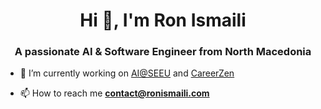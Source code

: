 <h1 align="center">Hi 👋, I'm Ron Ismaili</h1>
<h3 align="center">A passionate AI & Software Engineer from North Macedonia</h3>

- 🔭 I’m currently working on [AI@SEEU](https://seeu.edu.mk/) and [CareerZen](https://careerzen.com/)

- 📫 How to reach me **contact@ronismaili.com**
